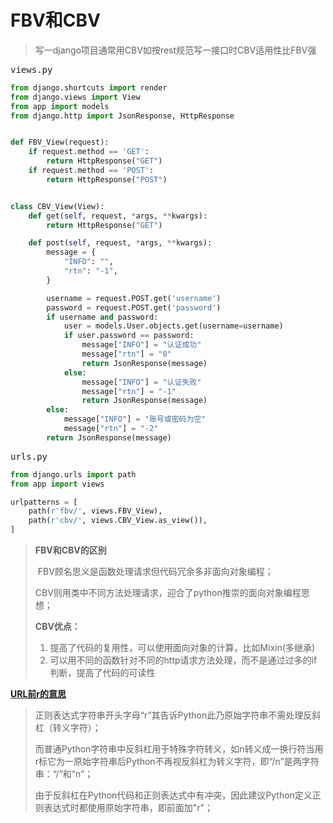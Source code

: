 # FBV和CBV

> 写一django项目通常用CBV如按rest规范写一接口时CBV适用性比FBV强

<kbd>views.py</kbd>

~~~ python
from django.shortcuts import render
from django.views import View
from app import models
from django.http import JsonResponse, HttpResponse


def FBV_View(request):
    if request.method == 'GET':
        return HttpResponse("GET")
    if request.method == 'POST':
        return HttpResponse("POST")


class CBV_View(View):
    def get(self, request, *args, **kwargs):
        return HttpResponse("GET")

    def post(self, request, *args, **kwargs):
        message = {
            "INFO": "",
            "rtn": "-1",
        }

        username = request.POST.get('username')
        password = request.POST.get('password')
        if username and password:
            user = models.User.objects.get(username=username)
            if user.password == password:
                message["INFO"] = "认证成功"
                message["rtn"] = "0"
                return JsonResponse(message)
            else:
                message["INFO"] = "认证失败"
                message["rtn"] = "-1"
                return JsonResponse(message)
        else:
            message["INFO"] = "账号或密码为空"
            message["rtn"] = "-2"
        return JsonResponse(message)
~~~



<kbd>urls.py</kbd>

~~~ python
from django.urls import path
from app import views

urlpatterns = [
    path(r'fbv/', views.FBV_View),
    path(r'cbv/', views.CBV_View.as_view()),
]
~~~



>  **FBV和CBV的区别**
>
> ​		FBV顾名思义是函数处理请求但代码冗余多非面向对象编程；
>
> ​		CBV则用类中不同方法处理请求，迎合了python推崇的面向对象编程思想；
>
> **CBV优点：**
>
> 1. 提高了代码的复用性，可以使用面向对象的计算，比如Mixin(多继承)
>   1. 可以用不同的函数针对不同的http请求方法处理，而不是通过过多的if判断，提高了代码的可读性



[**URL前r的意思**](https://www.cnblogs.com/xiangxiaolin/p/11181113.html)

> 正则表达式字符串开头字母“r”其告诉Python此乃原始字符串不需处理反斜杠（转义字符）；
>
> 而普通Python字符串中反斜杠用于特殊字符转义，如n转义成一换行符当用r标它为一原始字符串后Python不再视反斜杠为转义字符，即“/n”是两字符串：“/”和“n”；
>
> 由于反斜杠在Python代码和正则表达式中有冲突，因此建议Python定义正则表达式时都使用原始字符串，即前面加"r"；